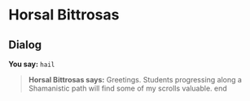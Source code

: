 # Horsal Bittrosas


## Dialog

**You say:** `hail`



>**Horsal Bittrosas says:** Greetings. Students progressing along a Shamanistic path will find some of my scrolls valuable.
end
